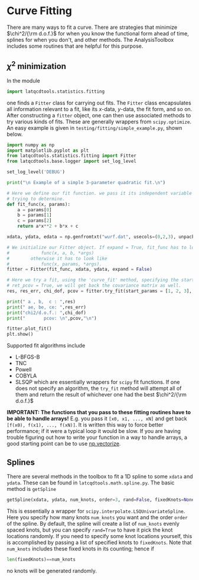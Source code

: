 # Curve Fitting


There are many ways to fit a curve. There are strategies that minimize $\chi^2/{\rm d.o.f.}$ 
for when you know the functional form ahead of time, splines for when you don't, and other methods. 
The AnalysisToolbox includes some routines that are helpful for this purpose.

## $\chi^2$ minimization

In the module
```Python
import latqcdtools.statistics.fitting
``` 
one finds a `Fitter` class for carrying out fits. The `Fitter` class encapsulates all information
relevant to a fit, like its $x$-data, $y$-data, the fit form, and so on.
After constructing a `fitter` object, one can then use associated 
methods to try various kinds of fits. These are generally wrappers from `scipy.optimize`. 
An easy example is given in  `testing/fitting/simple_example.py`, shown below.

```Python
import numpy as np
import matplotlib.pyplot as plt
from latqcdtools.statistics.fitting import Fitter
from latqcdtools.base.logger import set_log_level

set_log_level('DEBUG')

print("\n Example of a simple 3-parameter quadratic fit.\n")

# Here we define our fit function. we pass it its independent variable followed by the fit parameters we are
# trying to determine.
def fit_func(x, params):
    a = params[0]
    b = params[1]
    c = params[2]
    return a*x**2 + b*x + c

xdata, ydata, edata = np.genfromtxt("wurf.dat", usecols=(0,2,3), unpack=True)

# We initialize our Fitter object. If expand = True, fit_func has to look like
#            func(x, a, b, *args)
#        otherwise it has to look like
#            func(x, params, *args).
fitter = Fitter(fit_func, xdata, ydata, expand = False)

# Here we try a fit, using the 'curve_fit' method, specifying the starting guesses for the fit parameters. Since
# ret_pcov = True, we will get back the covariance matrix as well.
res, res_err, chi_dof, pcov = fitter.try_fit(start_params = [1, 2, 3], algorithms = ['curve_fit'], ret_pcov = True)

print(" a , b,  c : ",res)
print(" ae, be, ce: ",res_err)
print("chi2/d.o.f.: ",chi_dof)
print("       pcov: \n",pcov,"\n")

fitter.plot_fit()
plt.show()
```

Supported fit algorithms include
- L-BFGS-B
- TNC
- Powell
- COBYLA
- SLSQP
which are essentially wrappers for `scipy` fit functions.
If one does not specify an algorithm, the `try_fit` method will attempt all of them and return the 
result of whichever one had the best $\chi^2/{\rm d.o.f.}$

**IMPORTANT: The functions that you pass to these fitting routines have to be able to handle arrays!** 
E.g. you pass it `[x0, x1, ..., xN]` and get back `[f(x0), f(x1), ..., f(xN)]`. It is written this 
way to force better performance; if it were a typical loop it would be slow. If you are having 
trouble figuring out how to write your function in a way to handle arrays, a good starting point 
can be to use [np.vectorize](https://numpy.org/doc/stable/reference/generated/numpy.vectorize.html).

## Splines

There are several methods in the toolbox to fit a 1D spline to some `xdata` and `ydata`.
These can be found in `latcqdtools.math.spline.py`. The basic method is `getSpline`
```Python
getSpline(xdata, ydata, num_knots, order=3, rand=False, fixedKnots=None)
```
This is essentially a wrapper for `scipy.interpolate.LSQUnivariateSpline`.
Here you specify how many knots `num_knots` you want and the order `order` of the spline.
By default, the spline will create a list of `num_knots` evenly spaced knots, but you can specify
`rand=True` to have it pick the knot locations randomly. If you need to specify some knot locations
yourself, this is accomplished by passing a list of specified knots to `fixedKnots`. Note that
`num_knots` includes these fixed knots in its counting; hence if
```Python
len(fixedKnots)==num_knots
```
no knots will be generated randomly.
